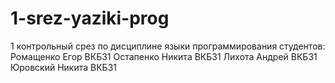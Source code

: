 # 1-srez-yaziki-prog
1 контрольный срез по дисциплине языки программирования студентов:
Ромащенко Егор ВКБ31
Остапенко Никита ВКБ31
Лихота Андрей ВКБ31
Юровский Никита ВКБ31
